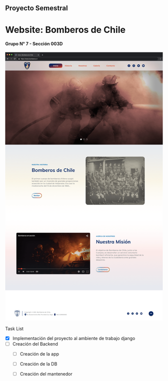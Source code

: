 ## Proyecto Semestral
# Website: Bomberos de Chile
#### Grupo N° 7 - Sección 003D

![Mockup](https://github.com/david-lever/psbomberos/blob/65574ae1c670b3728102b2068996f2d9c6dd77ec/appweb/static/appweb/mockup/01_Website_home_(Mockup)_v3.png)

Task List

- [x] Implementación del proyecto al ambiente de trabajo django
- [ ] Creación del Backend
  - [ ] Creación de la app
  - [ ] Creación de la DB
  - [ ] Creación del mantenedor

